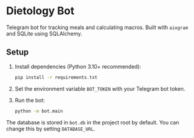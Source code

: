 # Dietology Bot

Telegram bot for tracking meals and calculating macros. Built with `aiogram` and SQLite using SQLAlchemy.

## Setup

1. Install dependencies (Python 3.10+ recommended):
   ```bash
   pip install -r requirements.txt
   ```
2. Set the environment variable `BOT_TOKEN` with your Telegram bot token.

3. Run the bot:
   ```bash
   python -m bot.main
   ```

The database is stored in `bot.db` in the project root by default. You can change this by setting `DATABASE_URL`.
